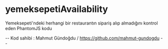 # yemeksepetiAvailability
Yemeksepeti'ndeki herhangi bir restaurantın sipariş alıp almadığını kontrol eden PhantomJS kodu

-- Kod sahibi : Mahmut Gündoğdu / https://github.com/mahmut-gundogdu  --
